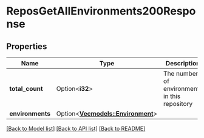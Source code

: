 # ReposGetAllEnvironments200Response

## Properties

Name | Type | Description | Notes
------------ | ------------- | ------------- | -------------
**total_count** | Option<**i32**> | The number of environments in this repository | [optional]
**environments** | Option<[**Vec<models::Environment>**](environment.md)> |  | [optional]

[[Back to Model list]](../README.md#documentation-for-models) [[Back to API list]](../README.md#documentation-for-api-endpoints) [[Back to README]](../README.md)


